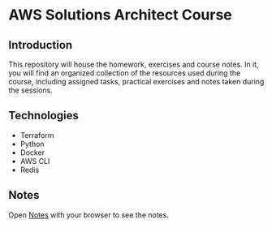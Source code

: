 # AWS Solutions Architect Course
## Introduction
This repository will house the homework, exercises and course notes. In it, you will find an organized collection of the resources used during the course, including assigned tasks, practical exercises and notes taken during the sessions.

## Technologies
- Terraform
- Python
- Docker
- AWS CLI
- Redis


## Notes
Open [Notes](https://www.notion.so/Solutions-Architect-62ac8ef049cf47818963aad697c142bd?pvs=4) with your browser to see the notes.
